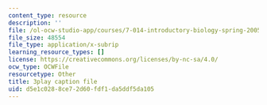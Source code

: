 ```yaml
---
content_type: resource
description: ''
file: /ol-ocw-studio-app/courses/7-014-introductory-biology-spring-2005/d5e1c0288ce72d60fdf1da5ddf5da105_Y8eEMYqkwz0.srt
file_size: 48554
file_type: application/x-subrip
learning_resource_types: []
license: https://creativecommons.org/licenses/by-nc-sa/4.0/
ocw_type: OCWFile
resourcetype: Other
title: 3play caption file
uid: d5e1c028-8ce7-2d60-fdf1-da5ddf5da105
---
```

